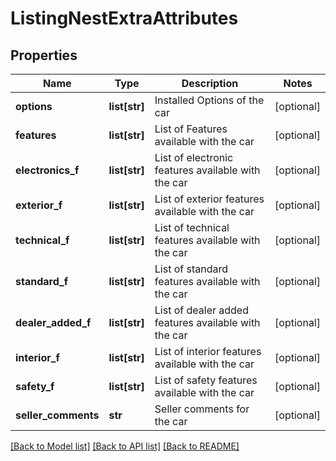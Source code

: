 # ListingNestExtraAttributes

## Properties
Name | Type | Description | Notes
------------ | ------------- | ------------- | -------------
**options** | **list[str]** | Installed Options of the car | [optional] 
**features** | **list[str]** | List of Features available with the car | [optional] 
**electronics_f** | **list[str]** | List of electronic features available with the car | [optional] 
**exterior_f** | **list[str]** | List of exterior features available with the car | [optional] 
**technical_f** | **list[str]** | List of technical features available with the car | [optional] 
**standard_f** | **list[str]** | List of standard features available with the car | [optional] 
**dealer_added_f** | **list[str]** | List of dealer added features available with the car | [optional] 
**interior_f** | **list[str]** | List of interior features available with the car | [optional] 
**safety_f** | **list[str]** | List of safety features available with the car | [optional] 
**seller_comments** | **str** | Seller comments for the car | [optional] 

[[Back to Model list]](../README.md#documentation-for-models) [[Back to API list]](../README.md#documentation-for-api-endpoints) [[Back to README]](../README.md)


